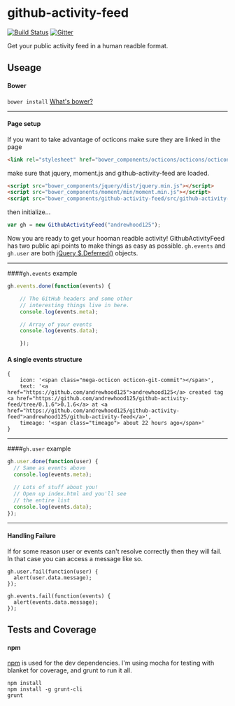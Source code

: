 
github-activity-feed
====================

[![Build Status](https://travis-ci.org/andrewhood125/github-activity-feed.svg?branch=master)](https://travis-ci.org/andrewhood125/github-activity-feed)
[![Gitter](https://badges.gitter.im/Join%20Chat.svg)](https://gitter.im/andrewhood125/github-activity-feed?utm_source=badge&utm_medium=badge&utm_campaign=pr-badge&utm_content=badge)

Get your public activity feed in a human readble format.

Useage
------

#### Bower
`bower install` [What's bower?](http://bower.io/)

---

#### Page setup

If you want to take advantage of octicons make sure they are linked in the
page
````html
<link rel="stylesheet" href="bower_components/octicons/octicons/octicons.css" />
````
make sure that jquery, moment.js and github-activity-feed are loaded.
````html
<script src="bower_components/jquery/dist/jquery.min.js"></script>
<script src="bower_components/moment/min/moment.min.js"></script>
<script src="bower_components/github-activity-feed/src/github-activity-feed.js"></script>
````

then initialize...
````javascript
var gh = new GithubActivityFeed("andrewhood125");
````
Now you are ready to get your hooman readble activity!
GithubActivityFeed has two public api points to make things as easy as
possible. `gh.events` and `gh.user` are both [jQuery
$.Deferred()](http://api.jquery.com/jquery.deferred/) objects.

---

####`gh.events` example

````javascript
gh.events.done(function(events) {

    // The GitHub headers and some other
    // interesting things live in here.
    console.log(events.meta);

    // Array of your events
    console.log(events.data);

    });
````

#### A single events structure
````
{
	icon: '<span class="mega-octicon octicon-git-commit"></span>',
    text: '<a href="https://github.com/andrewhood125">andrewhood125</a> created tag <a href="https://github.com/andrewhood125/github-activity-feed/tree/0.1.6">0.1.6</a> at <a href="https://github.com/andrewhood125/github-activity-feed">andrewhood125/github-activity-feed</a>',
    timeago: '<span class="timeago"> about 22 hours ago</span>'
}
````
---

####`gh.user` example

````javascript
gh.user.done(function(user) {
  // Same as events above
  console.log(events.meta);

  // Lots of stuff about you!
  // Open up index.html and you'll see
  // the entire list
  console.log(events.data);
});
````
---

#### Handling Failure
If for some reason user or events can't resolve correctly then they will fail. In that case you can access a message like so.
````
gh.user.fail(function(user) {
  alert(user.data.message);
});

gh.events.fail(function(events) {
  alert(events.data.message);
});
````

Tests and Coverage
------------------
#### npm
[npm](https://npmjs.org/) is used for the dev dependencies. I'm using mocha for testing with blanket for coverage, and grunt to run it all.

`npm install`  
`npm install -g grunt-cli`  
`grunt`  
  